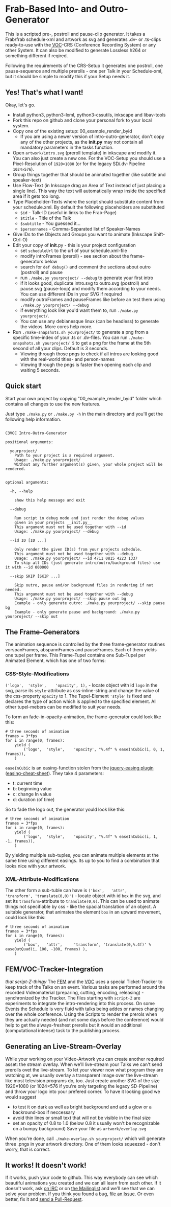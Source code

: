 Frab-Based Into- and Outro-Generator
===========================================

This is a scripted pre-, postroll and pause-clip generator. It takes a Frab/frab schedule-xml and artwork as svg and generates .dv- or .ts-clips ready-to-use with the [VOC](https://c3voc.de/)-CRS (Conference Recording System) or any other System. It can aĺso be modified to generate Lossless h264 or something different if reqired.

Following the requirements of the CRS-Setup it generates one postroll, one pause-sequence and multiple prerolls - one per Talk in your Schedule-xml, but it should be simple to modify this if your Setup needs it.

Yes! That's what I want!
------------------------
Okay, let's go.

 - Install python3, python3-lxml, python3-cssutils, inkscape and libav-tools
 - Fork this repo on github and clone your personal fork to your local system.
 - Copy one of the existing setup: 00_example_render_byid
    - If you are using a newer version of intro-outro-generator, don't copy any of the other projects, as the __init.py__ may not contain all mandatory parameters in the tasks function.
 - Open `artwork/intro.svg` (preroll template) in inkscape and modify it. You can also just create a new one. For the VOC-Setup you should use a Pixel-Resolution of `1920×1080` (or for the legacy SD/.dv-Pipeline `1024×576`).
 - Group things together that should be animated together (like subtitle and speaker-text)
 - Use Flow-Text (in Inkscape drag an Area of Text instead of just placing a single line). This way the text will automatically wrap inside the specified area if it gets too long.
 - Type Placeholder-Texts where the script should substitute content from your schedule.xml. By default the following placeholders are substituted
   - `$id` - Talk-ID (useful in links to the Frab-Page)
   - `$title` - Title of the Talk
   - `$subtitle` - You guessed it...
   - `$personnames` - Comma-Separated list of Speaker-Names
 - Give IDs to the Objects and Groups you want to animate (Inkscape Shift-Ctrl-O)
 - Edit your copy of __init__.py - this is your project configuration
   - set `scheduleUrl` to the url of your schedule.xml-file
   - modify introFrames (preroll) - see section about the frame-generators below
   - search for `def debug()` and comment the sections about outro (postroll) and pause
   - run `./make.py yourproject/ --debug` to generate your first intro
   - if it looks good, duplicate intro.svg to outro.svg (postroll) and pause.svg (pause-loop) and modify them according to your needs. You can use different IDs in your SVG if required
   - modify outroFrames and pauseFrames like before an test them using `./make.py yourproject/ --debug`
   - if everything look like you'd want them to, run `./make.py yourproject/`.
   - You can use any debianesque linux (can be headless) to generate the videos. More cores help more.
 - Run `./make-snapshots.sh yourproject/` to generate a png from a specific time-index of your .ts or .dv-files. You can run `./make-snapshots.sh yourproject/ 5` to get a png for the frame at the 5th second of all your clips. Default is 3 seconds.
   - Viewing through those pngs to check if all intros are looking good with the real-world titles- and person-names
   - Viewing through the pngs is faster then opening each clip and waiting 5 seconds.

Quick start
--------------------

Start your own project by copying "00_example_render_byid" folder which contains all changes to use the new features.

Just type `./make.py` or `./make.py -h` in the main directory and you'll get the following help information.

```usage: see help with option -h

C3VOC Intro-Outro-Generator

positional arguments:

  yourproject/
    Path to your project is a required argument.
    Usage: ./make.py yourproject/
    Without any further argument(s) given, your whole project will be rendered.
                            

optional arguments:

  -h, --help

    show this help message and exit

  --debug

    Run script in debug mode and just render the debug values
    given in your projects __init.py__
    This argument must not be used together with --id
    Usage: ./make.py yourproject/ --debug
                            
  --id ID [ID ...]

    Only render the given ID(s) from your projects schedule.
    This argument must not be used together with --debug
    Usage: ./make.py yourproject/ --id 4711 0815 4223 1337
    To skip all IDs (just generate intro/outro/background files) use it with --id 000000
                            
  --skip SKIP [SKIP ...]

    Skip outro, pause and/or background files in rendering if not needed.
    This argument must not be used together with --debug
    Usage: ./make.py yourproject/ --skip pause out bg
    Example - only generate outro: ./make.py yourproject/ --skip pause bg
    Example - only generate pause and background: ./make.py yourproject/ --skip out
```

The Frame-Generators
--------------------
The animation sequence is controlled by the three frame-generator routines vorspanFrames, abspannFrames and pauseFrames. Each of them yields one tupel per frame. This Frame-Tupel contains one Sub-Tupel per Animated Element, which has one of two forms:

### CSS-Style-Modifications
`('logo',  'style',    'opacity', 1),` - locate object with id `logo` in the svg, parse its `style`-attribute as css-inline-string and change the value of the css-property `opacity` to 1. The Tupel-Element `'style'` is fixed and declares the type of action which is applied to the specified element. All other tupel-mebers can be modified to suit your needs.

To form an fade-in-opacity-animation, the frame-generator could look like this:

	# three seconds of animation
	frames = 3*fps
	for i in range(0, frames):
		yield (
			('logo',  'style',    'opacity', "%.4f" % easeInCubic(i, 0, 1, frames)),
		)

`easeInCubic` is an easing-function stolen from the [jquery-easing plugin](http://gsgd.co.uk/sandbox/jquery/easing/jquery.easing.1.3.js) ([easing-cheat-sheet](http://easings.net/)). They take 4 parameters:
 - t: current time
 - b: beginning value
 - c: change In value
 - d: duration (of time)

So to fade the logo out, the generator yould look like this:

	# three seconds of animation
	frames = 3*fps
	for i in range(0, frames):
		yield (
			('logo',  'style',    'opacity', "%.4f" % easeInCubic(i, 1, -1, frames)),
		)

By yielding multiple sub-tuples, you can animate multiple elements at the same time using different easings. Its up to you to find a combination that looks nice with your artwork.

### XML-Attribute-Modifications
The other form a sub-tuble can have is `('box',   'attr',     'transform', 'translate(0,0)')` - locate object with id `box` in the svg, and set its `transform`-attribute to `translate(0,0)`. This can be used to animate things not specifiable by css - like the spacial translation of an object. A suitable generator, that animates the element `box` in an upward movement, could look like this:

	# three seconds of animation
	frames = 3*fps
	for i in range(0, frames):
		yield (
			('box',   'attr',     'transform', 'translate(0,%.4f)' % easeOutQuad(i, 100, -100, frames) ),
		)

FEM/VOC-Tracker-Integration
---------------------------
*that script-Z-thingy*
The [FEM](http://fem.tu-ilmenau.de/) and the [VOC](https://c3voc.de/) uses a special Ticket-Tracker to keep track of the Talks on an event. Various tasks are performed around the recorded Videomaterial (preparing, cutting, encoding, releasing) - synchronized by the Tracker. The files starting with `script-Z` are experiments to integrate the intro-rendering into this process. On some Events the Schedule is very fluid with talks being addes or names changing over the whole conference. Using the Scripts to render the prerols when they are actually needed (and not some days before the conference) would help to get the always-freshest prerolls but it would an additional (computational intense) task to the publishing process.

Generating an Live-Stream-Overlay
---------------------------------
While your working on your Video-Artwork you can create another required asset: the stream overlay. When we'll live-stream your Talks we can't send prerolls ovet the live-stream. To let your viewer now what program they are watching at, we usually overlay a transparent image over the live-stream like most television programs do, too.
Just create another SVG of the size 1920×1080 (or 1024×576 if you're only targeting the legacy SD-Pipeline) and throw your logo into your prefered corner. To have it looking good we would suggest
 - to test it on dark as well as bright background and add a glow or a backround-box if neccessary
 - avoid thin lines or small text that will not be visible in the final size
 - set an opacity of 0.8 to 1.0 (below 0.8 it usually won't be recognizable on a bumpy background)
Save your file as `artwork/overlay.svg`

When you're done, call `./make-overlay.sh yourproject/` which will generate three .pngs in your artwork directory. One of them looks squeezed - don't worry, that is correct.

It works! It doesn't work!
--------------------------
If it works, push your code to github. This way everybody can see which beautiful animations you created and we can all learn from each other.
If it doesn't work, ask [on IRC](https://kthx.de:9090/?channels=voc) or on [the Mailinglist](mailto:video@lists.ccc.de) and we'll see that we can solve your problem.
If you think you found a bug, [file an Issue](https://github.com/voc/intro-outro-generator/issues). Or even better, fix it and [send a Pull-Request](https://github.com/voc/intro-outro-generator/pulls).

